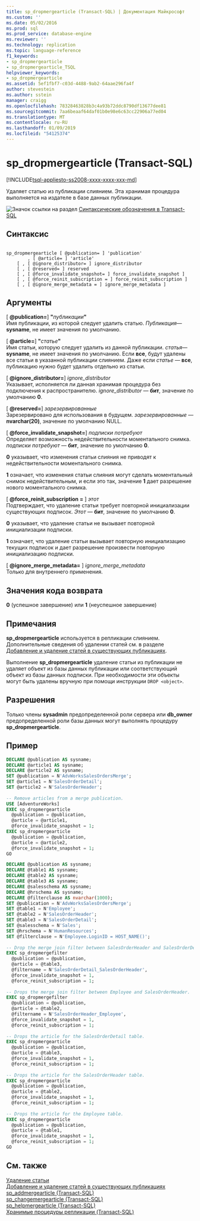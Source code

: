 ```yaml
---
title: sp_dropmergearticle (Transact-SQL) | Документация Майкрософт
ms.custom: ''
ms.date: 05/02/2016
ms.prod: sql
ms.prod_service: database-engine
ms.reviewer: ''
ms.technology: replication
ms.topic: language-reference
f1_keywords:
- sp_dropmergearticle
- sp_dropmergearticle_TSQL
helpviewer_keywords:
- sp_dropmergearticle
ms.assetid: 5ef1fbf7-c03d-4488-9ab2-64aae296fa4f
author: stevestein
ms.author: sstein
manager: craigg
ms.openlocfilehash: 78328463828b3c4a93b72ddc8790df13677dee81
ms.sourcegitcommit: 7aa6beaaf64daf01b0e98e6c63cc22906a77ed04
ms.translationtype: MT
ms.contentlocale: ru-RU
ms.lasthandoff: 01/09/2019
ms.locfileid: "54125374"
---
```

# <a name="spdropmergearticle-transact-sql"></a>sp_dropmergearticle (Transact-SQL)
[!INCLUDE[tsql-appliesto-ss2008-xxxx-xxxx-xxx-md](../../includes/tsql-appliesto-ss2008-xxxx-xxxx-xxx-md.md)]

  Удаляет статью из публикации слиянием. Эта хранимая процедура выполняется на издателе в базе данных публикации.  
  
 ![Значок ссылки на раздел](../../database-engine/configure-windows/media/topic-link.gif "Значок ссылки на раздел") [Синтаксические обозначения в Transact-SQL](../../t-sql/language-elements/transact-sql-syntax-conventions-transact-sql.md)  
  
## <a name="syntax"></a>Синтаксис  
  
```  
  
sp_dropmergearticle [ @publication= ] 'publication'  
        , [ @article= ] 'article'   
    [ , [ @ignore_distributor= ] ignore_distributor   
    [ , [ @reserved= ] reserved   
    [ , [ @force_invalidate_snapshot= ] force_invalidate_snapshot ]  
    [ , [ @force_reinit_subscription = ] force_reinit_subscription ]  
    [ , [ @ignore_merge_metadata = ] ignore_merge_metadata ]  
```  
  
## <a name="arguments"></a>Аргументы  
 [  **@publication=**] **"**_публикации_**"**  
 Имя публикации, из которой следует удалить статью. *Публикация*— **sysname**, не имеет значения по умолчанию.  
  
 [  **@article=**] **"**_статье_**"**  
 Имя статьи, которую следует удалить из данной публикации. *статья*— **sysname**, не имеет значения по умолчанию. Если **все**, будут удалены все статьи в указанной публикации слиянием. Даже если *статье* — **все**, публикацию нужно будет удалить отдельно из статьи.  
  
 [  **@ignore_distributor=**] *ignore_distributor*  
 Указывает, исполняется ли данная хранимая процедура без подключения к распространителю. *ignore_distributor* — **бит**, значение по умолчанию **0**.  
  
 [  **@reserved=**] *зарезервированные*  
 Зарезервировано для использования в будущем. *зарезервированные* — **nvarchar(20)**, значение по умолчанию NULL.  
  
 [  **@force_invalidate_snapshot=**] *подписки потребуют*  
 Определяет возможность недействительности моментального снимка. *подписки потребуют* — **бит**, значение по умолчанию **0**.  
  
 **0** указывает, что изменения статьи слияния не приводят к недействительности моментального снимка.  
  
 **1** означает, что изменения статьи слияния могут сделать моментальный снимок недействительным, и если это так, значение **1** дает разрешение нового моментального снимка.  
  
 [  **@force_reinit_subscription =** ] *этот*  
 Подтверждает, что удаление статьи требует повторной инициализации существующих подписок.  *Этот* — **бит**, значение по умолчанию **0**.  
  
 **0** указывает, что удаление статьи не вызывает повторной инициализации подписки.  
  
 **1** означает, что удаление статьи вызывает повторную инициализацию текущих подписок и дает разрешение произвести повторную инициализацию подписки.  
  
 [  **@ignore_merge_metadata=** ] *ignore_merge_metadata*  
 Только для внутреннего применения.  
  
## <a name="return-code-values"></a>Значения кода возврата  
 **0** (успешное завершение) или **1** (неуспешное завершение)  
  
## <a name="remarks"></a>Примечания  
 **sp_dropmergearticle** используется в репликации слиянием. Дополнительные сведения об удалении статей см. в разделе [Добавление и удаление статей в существующих публикациях](../../relational-databases/replication/publish/add-articles-to-and-drop-articles-from-existing-publications.md).  
  
 Выполнение **sp_dropmergearticle** удаление статьи из публикации не удаляет объект из базы данных публикации или соответствующий объект из базы данных подписки. При необходимости эти объекты могут быть удалены вручную при помощи инструкции `DROP <object>`.  
  
## <a name="permissions"></a>Разрешения  
 Только члены **sysadmin** предопределенной роли сервера или **db_owner** предопределенной роли базы данных могут выполнять процедуру **sp_dropmergearticle**.  
  
## <a name="example"></a>Пример  
  
```sql  
DECLARE @publication AS sysname;  
DECLARE @article1 AS sysname;  
DECLARE @article2 AS sysname;  
SET @publication = N'AdvWorksSalesOrdersMerge';  
SET @article1 = N'SalesOrderDetail';   
SET @article2 = N'SalesOrderHeader';   
  
-- Remove articles from a merge publication.  
USE [AdventureWorks]  
EXEC sp_dropmergearticle   
  @publication = @publication,   
  @article = @article1,  
  @force_invalidate_snapshot = 1;  
EXEC sp_dropmergearticle   
  @publication = @publication,   
  @article = @article2,  
  @force_invalidate_snapshot = 1;  
GO  
```  
  
```sql  
DECLARE @publication AS sysname;  
DECLARE @table1 AS sysname;  
DECLARE @table2 AS sysname;  
DECLARE @table3 AS sysname;  
DECLARE @salesschema AS sysname;  
DECLARE @hrschema AS sysname;  
DECLARE @filterclause AS nvarchar(1000);  
SET @publication = N'AdvWorksSalesOrdersMerge';   
SET @table1 = N'Employee';   
SET @table2 = N'SalesOrderHeader';   
SET @table3 = N'SalesOrderDetail';   
SET @salesschema = N'Sales';  
SET @hrschema = N'HumanResources';  
SET @filterclause = N'Employee.LoginID = HOST_NAME()';  
  
-- Drop the merge join filter between SalesOrderHeader and SalesOrderDetail.  
EXEC sp_dropmergefilter   
  @publication = @publication,   
  @article = @table3,   
  @filtername = N'SalesOrderDetail_SalesOrderHeader',   
  @force_invalidate_snapshot = 1,   
  @force_reinit_subscription = 1;  
  
-- Drops the merge join filter between Employee and SalesOrderHeader.  
EXEC sp_dropmergefilter   
  @publication = @publication,   
  @article = @table2,   
  @filtername = N'SalesOrderHeader_Employee',   
  @force_invalidate_snapshot = 1,   
  @force_reinit_subscription = 1;  
  
-- Drops the article for the SalesOrderDetail table.  
EXEC sp_dropmergearticle   
  @publication = @publication,   
  @article = @table3,  
  @force_invalidate_snapshot = 1,   
  @force_reinit_subscription = 1;  
  
-- Drops the article for the SalesOrderHeader table.  
EXEC sp_dropmergearticle   
  @publication = @publication,   
  @article = @table2,   
  @force_invalidate_snapshot = 1,   
  @force_reinit_subscription = 1;  
  
-- Drops the article for the Employee table.  
EXEC sp_dropmergearticle   
  @publication = @publication,   
  @article = @table1,  
  @force_invalidate_snapshot = 1,   
  @force_reinit_subscription = 1;  
GO  
```  
  
## <a name="see-also"></a>См. также  
 [Удаление статьи](../../relational-databases/replication/publish/delete-an-article.md)   
 [Добавление и удаление статей в существующих публикациях](../../relational-databases/replication/publish/add-articles-to-and-drop-articles-from-existing-publications.md)   
 [sp_addmergearticle &#40;Transact-SQL&#41;](../../relational-databases/system-stored-procedures/sp-addmergearticle-transact-sql.md)   
 [sp_changemergearticle (Transact-SQL)](../../relational-databases/system-stored-procedures/sp-changemergearticle-transact-sql.md)   
 [sp_helpmergearticle (Transact-SQL)](../../relational-databases/system-stored-procedures/sp-helpmergearticle-transact-sql.md)   
 [Хранимые процедуры репликации (Transact-SQL)](../../relational-databases/system-stored-procedures/replication-stored-procedures-transact-sql.md)  
  
  
